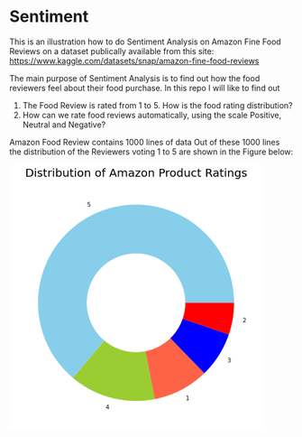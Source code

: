 # Sentiment
This is an illustration how to do Sentiment Analysis on Amazon Fine Food Reviews on a dataset publically available from this site:
https://www.kaggle.com/datasets/snap/amazon-fine-food-reviews

The main purpose of Sentiment Analysis is to find out how the food reviewers feel about their food purchase.
In this repo I will like to find out 
1) The Food Review is rated from 1 to 5. How is the food rating distribution?
2) How can we rate food reviews automatically, using the scale Positive, Neutral and Negative?

Amazon Food Review contains 1000 lines of data
Out of these 1000 lines the distribution of the Reviewers voting 1 to 5 are shown in the Figure below:

![alt image](ProductRating.png)



